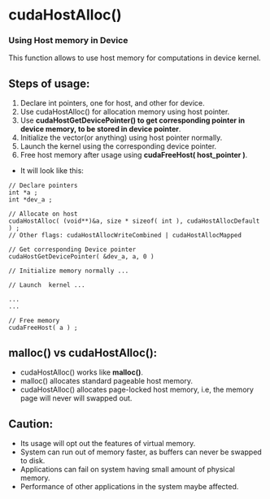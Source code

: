 # cudaHostAlloc()
### Using Host memory in Device

This function allows to use host memory for computations in device kernel.

## Steps of usage:
1. Declare int pointers, one for host, and other for device.
2. Use cudaHostAlloc() for allocation memory using host pointer.
3. Use **cudaHostGetDevicePointer() to get corresponding pointer in device memory, to be stored in device pointer**.
4. Initialize the vector(or anything) using host pointer normally.
5. Launch the kernel using the corresponding device pointer.
6. Free host memory after usage using **cudaFreeHost( host_pointer )**.

- It will look like this:
```
// Declare pointers
int *a ;
int *dev_a ;

// Allocate on host
cudaHostAlloc( (void**)&a, size * sizeof( int ), cudaHostAllocDefault ) ;
// Other flags: cudaHostAllocWriteCombined | cudaHostAllocMapped 

// Get corresponding Device pointer
cudaHostGetDevicePointer( &dev_a, a, 0 )

// Initialize memory normally ...

// Launch  kernel ...

...
...

// Free memory
cudaFreeHost( a ) ;
```


## malloc() vs cudaHostAlloc():
- cudaHostAlloc() works like **malloc()**.
- malloc() allocates standard pageable host memory.
- cudaHostAlloc() allocates page-locked host memory, i.e, the memory page will never will swapped out.

## Caution:
- Its usage will opt out the features of virtual memory.
- System can run out of memory faster, as buffers can never be swapped to disk.
- Applications can fail on system having small amount of physical memory.
- Performance of other applications in the system maybe affected.

